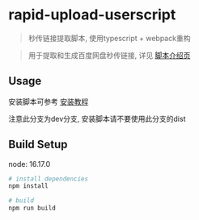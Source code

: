 # rapid-upload-userscript

> 秒传链接提取脚本, 使用typescript + webpack重构

> 用于提取和生成百度网盘秒传链接, 详见 [脚本介绍页](https://github.com/Oneflow-Inc/rapid-upload-userscript/blob/main/homePage.md)

## Usage

安装脚本可参考 [安装教程](https://xtsat.github.io/rapid-upload-userscript-doc/install-userscript/)

注意此分支为dev分支, 安装脚本请不要使用此分支的dist

## Build Setup

node: 16.17.0

``` bash
# install dependencies
npm install

# build
npm run build
```
